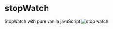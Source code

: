 # stopWatch
StopWatch with pure vanila javaScript
![stop watch](https://user-images.githubusercontent.com/81826528/157508966-4aa59ce9-feaa-491f-951f-d2ad408eb630.JPG)

